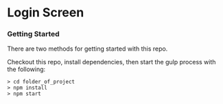 # Login Screen

### Getting Started

There are two methods for getting started with this repo.

Checkout this repo, install dependencies, then start the gulp process with the following:

```
> cd folder_of_project
> npm install
> npm start
```

